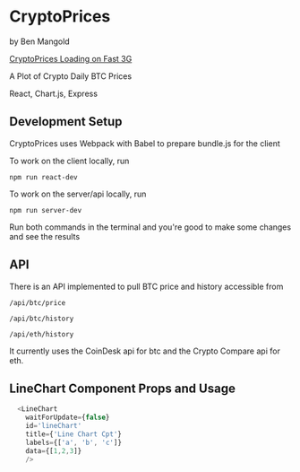 # CryptoPrices
by Ben Mangold

[CryptoPrices Loading on Fast 3G](https://www.dropbox.com/s/dn4clj27iq3xp1c/CrytoPrice_12-6.gif?dl=0)

A Plot of Crypto Daily BTC Prices

React, Chart.js, Express

## Development Setup

CryptoPrices uses Webpack with Babel to prepare bundle.js for the client

To work on the client locally, run 

`npm run react-dev`

To work on the server/api locally, run 

`npm run server-dev`

Run both commands in the terminal and you're good to make some changes and see the results

## API

There is an API implemented to pull BTC price and history accessible from

`/api/btc/price`

`/api/btc/history`

`/api/eth/history`

It currently uses the CoinDesk api for btc and the Crypto Compare api for eth. 

## LineChart Component Props and Usage

```javascript
  <LineChart 
    waitForUpdate={false}
    id='lineChart' 
    title={'Line Chart Cpt'} 
    labels={['a', 'b', 'c']} 
    data={[1,2,3]}
    />
```
